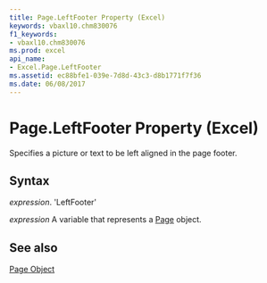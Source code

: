 ```yaml
---
title: Page.LeftFooter Property (Excel)
keywords: vbaxl10.chm830076
f1_keywords:
- vbaxl10.chm830076
ms.prod: excel
api_name:
- Excel.Page.LeftFooter
ms.assetid: ec88bfe1-039e-7d8d-43c3-d8b1771f7f36
ms.date: 06/08/2017
---
```



# Page.LeftFooter Property (Excel)

Specifies a picture or text to be left aligned in the page footer.


## Syntax

 _expression_. 'LeftFooter'

 _expression_ A variable that represents a [Page](./Excel.Page.md) object.


## See also


[Page Object](Excel.Page.md)

